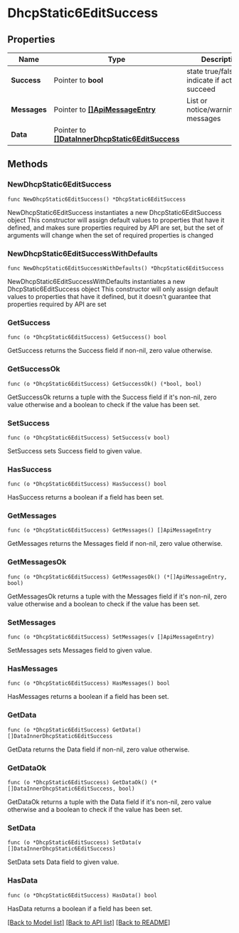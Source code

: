 # DhcpStatic6EditSuccess

## Properties

Name | Type | Description | Notes
------------ | ------------- | ------------- | -------------
**Success** | Pointer to **bool** | state true/false indicate if action succeed | [optional] 
**Messages** | Pointer to [**[]ApiMessageEntry**](ApiMessageEntry.md) | List or notice/warning/error messages | [optional] 
**Data** | Pointer to [**[]DataInnerDhcpStatic6EditSuccess**](DataInnerDhcpStatic6EditSuccess.md) |  | [optional] 

## Methods

### NewDhcpStatic6EditSuccess

`func NewDhcpStatic6EditSuccess() *DhcpStatic6EditSuccess`

NewDhcpStatic6EditSuccess instantiates a new DhcpStatic6EditSuccess object
This constructor will assign default values to properties that have it defined,
and makes sure properties required by API are set, but the set of arguments
will change when the set of required properties is changed

### NewDhcpStatic6EditSuccessWithDefaults

`func NewDhcpStatic6EditSuccessWithDefaults() *DhcpStatic6EditSuccess`

NewDhcpStatic6EditSuccessWithDefaults instantiates a new DhcpStatic6EditSuccess object
This constructor will only assign default values to properties that have it defined,
but it doesn't guarantee that properties required by API are set

### GetSuccess

`func (o *DhcpStatic6EditSuccess) GetSuccess() bool`

GetSuccess returns the Success field if non-nil, zero value otherwise.

### GetSuccessOk

`func (o *DhcpStatic6EditSuccess) GetSuccessOk() (*bool, bool)`

GetSuccessOk returns a tuple with the Success field if it's non-nil, zero value otherwise
and a boolean to check if the value has been set.

### SetSuccess

`func (o *DhcpStatic6EditSuccess) SetSuccess(v bool)`

SetSuccess sets Success field to given value.

### HasSuccess

`func (o *DhcpStatic6EditSuccess) HasSuccess() bool`

HasSuccess returns a boolean if a field has been set.

### GetMessages

`func (o *DhcpStatic6EditSuccess) GetMessages() []ApiMessageEntry`

GetMessages returns the Messages field if non-nil, zero value otherwise.

### GetMessagesOk

`func (o *DhcpStatic6EditSuccess) GetMessagesOk() (*[]ApiMessageEntry, bool)`

GetMessagesOk returns a tuple with the Messages field if it's non-nil, zero value otherwise
and a boolean to check if the value has been set.

### SetMessages

`func (o *DhcpStatic6EditSuccess) SetMessages(v []ApiMessageEntry)`

SetMessages sets Messages field to given value.

### HasMessages

`func (o *DhcpStatic6EditSuccess) HasMessages() bool`

HasMessages returns a boolean if a field has been set.

### GetData

`func (o *DhcpStatic6EditSuccess) GetData() []DataInnerDhcpStatic6EditSuccess`

GetData returns the Data field if non-nil, zero value otherwise.

### GetDataOk

`func (o *DhcpStatic6EditSuccess) GetDataOk() (*[]DataInnerDhcpStatic6EditSuccess, bool)`

GetDataOk returns a tuple with the Data field if it's non-nil, zero value otherwise
and a boolean to check if the value has been set.

### SetData

`func (o *DhcpStatic6EditSuccess) SetData(v []DataInnerDhcpStatic6EditSuccess)`

SetData sets Data field to given value.

### HasData

`func (o *DhcpStatic6EditSuccess) HasData() bool`

HasData returns a boolean if a field has been set.


[[Back to Model list]](../README.md#documentation-for-models) [[Back to API list]](../README.md#documentation-for-api-endpoints) [[Back to README]](../README.md)


